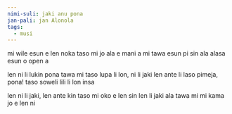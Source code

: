 ```yaml
---
nimi-suli: jaki anu pona
jan-pali: jan Alonola
tags:
  - musi
---
```

mi wile esun e len noka
taso mi jo ala e mani a
mi tawa esun pi sin ala
alasa esun o open a

len ni li lukin pona tawa mi
taso lupa li lon, ni li jaki
len ante li laso pimeja, pona!
taso soweli lili li lon insa

len ni li jaki, len ante kin
taso mi oko e len sin
len li jaki ala tawa mi
mi kama jo e len ni